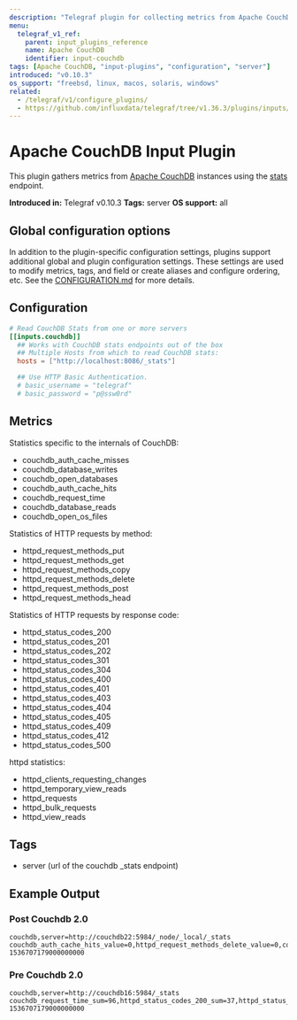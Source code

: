 ```yaml
---
description: "Telegraf plugin for collecting metrics from Apache CouchDB"
menu:
  telegraf_v1_ref:
    parent: input_plugins_reference
    name: Apache CouchDB
    identifier: input-couchdb
tags: [Apache CouchDB, "input-plugins", "configuration", "server"]
introduced: "v0.10.3"
os_support: "freebsd, linux, macos, solaris, windows"
related:
  - /telegraf/v1/configure_plugins/
  - https://github.com/influxdata/telegraf/tree/v1.36.3/plugins/inputs/couchdb/README.md, Apache CouchDB Plugin Source
---
```


# Apache CouchDB Input Plugin

This plugin gathers metrics from [Apache CouchDB](https://couchdb.apache.org/) instances using the
[stats](http://docs.couchdb.org/en/1.6.1/api/server/common.html?highlight=stats#get--_stats) endpoint.

**Introduced in:** Telegraf v0.10.3
**Tags:** server
**OS support:** all

[couchdb]: https://couchdb.apache.org/
[stats]: http://docs.couchdb.org/en/1.6.1/api/server/common.html?highlight=stats#get--_stats

## Global configuration options <!-- @/docs/includes/plugin_config.md -->

In addition to the plugin-specific configuration settings, plugins support
additional global and plugin configuration settings. These settings are used to
modify metrics, tags, and field or create aliases and configure ordering, etc.
See the [CONFIGURATION.md](/telegraf/v1/configuration/#plugins) for more details.

[CONFIGURATION.md]: ../../../docs/CONFIGURATION.md#plugins

## Configuration

```toml @sample.conf
# Read CouchDB Stats from one or more servers
[[inputs.couchdb]]
  ## Works with CouchDB stats endpoints out of the box
  ## Multiple Hosts from which to read CouchDB stats:
  hosts = ["http://localhost:8086/_stats"]

  ## Use HTTP Basic Authentication.
  # basic_username = "telegraf"
  # basic_password = "p@ssw0rd"
```

## Metrics

Statistics specific to the internals of CouchDB:

- couchdb_auth_cache_misses
- couchdb_database_writes
- couchdb_open_databases
- couchdb_auth_cache_hits
- couchdb_request_time
- couchdb_database_reads
- couchdb_open_os_files

Statistics of HTTP requests by method:

- httpd_request_methods_put
- httpd_request_methods_get
- httpd_request_methods_copy
- httpd_request_methods_delete
- httpd_request_methods_post
- httpd_request_methods_head

Statistics of HTTP requests by response code:

- httpd_status_codes_200
- httpd_status_codes_201
- httpd_status_codes_202
- httpd_status_codes_301
- httpd_status_codes_304
- httpd_status_codes_400
- httpd_status_codes_401
- httpd_status_codes_403
- httpd_status_codes_404
- httpd_status_codes_405
- httpd_status_codes_409
- httpd_status_codes_412
- httpd_status_codes_500

httpd statistics:

- httpd_clients_requesting_changes
- httpd_temporary_view_reads
- httpd_requests
- httpd_bulk_requests
- httpd_view_reads

## Tags

- server (url of the couchdb _stats endpoint)

## Example Output

### Post Couchdb 2.0

```text
couchdb,server=http://couchdb22:5984/_node/_local/_stats couchdb_auth_cache_hits_value=0,httpd_request_methods_delete_value=0,couchdb_auth_cache_misses_value=0,httpd_request_methods_get_value=42,httpd_status_codes_304_value=0,httpd_status_codes_400_value=0,httpd_request_methods_head_value=0,httpd_status_codes_201_value=0,couchdb_database_reads_value=0,httpd_request_methods_copy_value=0,couchdb_request_time_max=0,httpd_status_codes_200_value=42,httpd_status_codes_301_value=0,couchdb_open_os_files_value=2,httpd_request_methods_put_value=0,httpd_request_methods_post_value=0,httpd_status_codes_202_value=0,httpd_status_codes_403_value=0,httpd_status_codes_409_value=0,couchdb_database_writes_value=0,couchdb_request_time_min=0,httpd_status_codes_412_value=0,httpd_status_codes_500_value=0,httpd_status_codes_401_value=0,httpd_status_codes_404_value=0,httpd_status_codes_405_value=0,couchdb_open_databases_value=0 1536707179000000000
```

### Pre Couchdb 2.0

```text
couchdb,server=http://couchdb16:5984/_stats couchdb_request_time_sum=96,httpd_status_codes_200_sum=37,httpd_status_codes_200_min=0,httpd_requests_mean=0.005,httpd_requests_min=0,couchdb_request_time_stddev=3.833,couchdb_request_time_min=1,httpd_request_methods_get_stddev=0.073,httpd_request_methods_get_min=0,httpd_status_codes_200_mean=0.005,httpd_status_codes_200_max=1,httpd_requests_sum=37,couchdb_request_time_current=96,httpd_request_methods_get_sum=37,httpd_request_methods_get_mean=0.005,httpd_request_methods_get_max=1,httpd_status_codes_200_stddev=0.073,couchdb_request_time_mean=2.595,couchdb_request_time_max=25,httpd_request_methods_get_current=37,httpd_status_codes_200_current=37,httpd_requests_current=37,httpd_requests_stddev=0.073,httpd_requests_max=1 1536707179000000000
```
